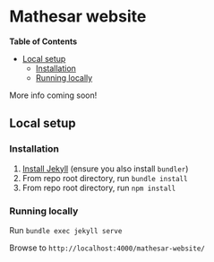 # Mathesar website

<!-- START doctoc generated TOC please keep comment here to allow auto update -->
<!-- DON'T EDIT THIS SECTION, INSTEAD RE-RUN doctoc TO UPDATE -->
**Table of Contents**

- [Local setup](#local-setup)
  - [Installation](#installation)
  - [Running locally](#running-locally)

<!-- END doctoc generated TOC please keep comment here to allow auto update -->

More info coming soon!

## Local setup

### Installation

1. [Install Jekyll](https://jekyllrb.com/docs/installation/) (ensure you also install `bundler`)
2. From repo root directory, run `bundle install`
3. From repo root directory, run `npm install`

### Running locally

Run `bundle exec jekyll serve`

Browse to `http://localhost:4000/mathesar-website/`
